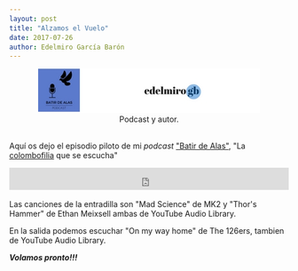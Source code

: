 ```yaml
---
layout: post
title: "Alzamos el Vuelo"
date: 2017-07-26
author: Edelmiro García Barón
---
```

<Center><img src="/images/Header.jpg" alt="Logo Podcast Batir De Alas" style="max-width:100%;width:auto;height:auto;"></Center>
<Center>Podcast y autor.</Center> 
<BR>

Aquí os dejo el episodio piloto de mi *podcast* ["Batir de Alas"](https://batirdealas.github.io), "La [colombofilia](https://batirdealas.github.io/definiciones/Colombofilia) que se escucha"

<iframe src="https://archive.org/embed/BdA00000EpisodioPiloto" width="100%" height="40" frameborder="0" webkitallowfullscreen="true" mozallowfullscreen="true" allowfullscreen></iframe>

Las canciones de la entradilla son "Mad Science" de MK2 y "Thor's Hammer" de Ethan Meixsell ambas de YouTube Audio Library.

En la salida podemos escuchar "On my way home" de The 126ers, tambien de YouTube Audio Library.

___Volamos pronto!!!___
